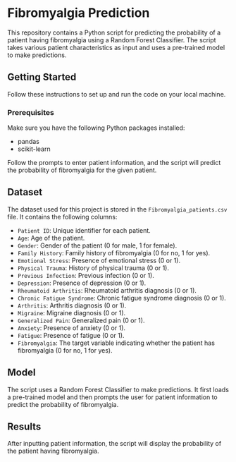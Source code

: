 # Fibromyalgia Prediction

This repository contains a Python script for predicting the probability of a patient having fibromyalgia using a Random Forest Classifier. The script takes various patient characteristics as input and uses a pre-trained model to make predictions.

## Getting Started

Follow these instructions to set up and run the code on your local machine.

### Prerequisites

Make sure you have the following Python packages installed:

- pandas
- scikit-learn


Follow the prompts to enter patient information, and the script will predict the probability of fibromyalgia for the given patient.

## Dataset

The dataset used for this project is stored in the `Fibromyalgia_patients.csv` file. It contains the following columns:

- `Patient ID`: Unique identifier for each patient.
- `Age`: Age of the patient.
- `Gender`: Gender of the patient (0 for male, 1 for female).
- `Family History`: Family history of fibromyalgia (0 for no, 1 for yes).
- `Emotional Stress`: Presence of emotional stress (0 or 1).
- `Physical Trauma`: History of physical trauma (0 or 1).
- `Previous Infection`: Previous infection (0 or 1).
- `Depression`: Presence of depression (0 or 1).
- `Rheumatoid Arthritis`: Rheumatoid arthritis diagnosis (0 or 1).
- `Chronic Fatigue Syndrome`: Chronic fatigue syndrome diagnosis (0 or 1).
- `Arthritis`: Arthritis diagnosis (0 or 1).
- `Migraine`: Migraine diagnosis (0 or 1).
- `Generalized Pain`: Generalized pain (0 or 1).
- `Anxiety`: Presence of anxiety (0 or 1).
- `Fatigue`: Presence of fatigue (0 or 1).
- `Fibromyalgia`: The target variable indicating whether the patient has fibromyalgia (0 for no, 1 for yes).

## Model

The script uses a Random Forest Classifier to make predictions. It first loads a pre-trained model and then prompts the user for patient information to predict the probability of fibromyalgia.

## Results

After inputting patient information, the script will display the probability of the patient having fibromyalgia.
